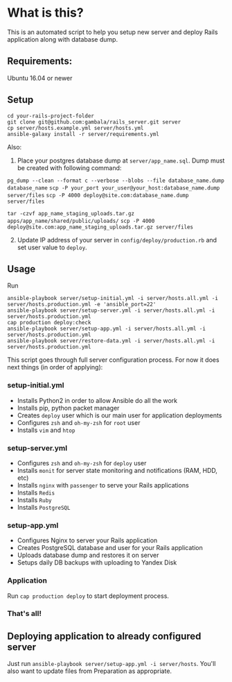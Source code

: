 # What is this?

This is an automated script to help you setup new server and deploy Rails application along with database dump.

## Requirements:
Ubuntu 16.04 or newer

## Setup

    cd your-rails-project-folder
    git clone git@github.com:gambala/rails_server.git server
    cp server/hosts.example.yml server/hosts.yml
    ansible-galaxy install -r server/requirements.yml

Also:

1. Place your postgres database dump at `server/app_name.sql`. Dump must be created with following command:

`pg_dump --clean --format c --verbose --blobs --file database_name.dump database_name`
`scp -P your_port your_user@your_host:database_name.dump server/files`
`scp -P 4000 deploy@site.com:database_name.dump server/files`

`tar -czvf app_name_staging_uploads.tar.gz apps/app_name/shared/public/uploads/`
`scp -P 4000 deploy@site.com:app_name_staging_uploads.tar.gz server/files`

2. Update IP address of your server in `config/deploy/production.rb` and set user value to `deploy`.

## Usage

Run
```
ansible-playbook server/setup-initial.yml -i server/hosts.all.yml -i server/hosts.production.yml -e 'ansible_port=22'
ansible-playbook server/setup-server.yml -i server/hosts.all.yml -i server/hosts.production.yml
cap production deploy:check
ansible-playbook server/setup-app.yml -i server/hosts.all.yml -i server/hosts.production.yml
ansible-playbook server/restore-data.yml -i server/hosts.all.yml -i server/hosts.production.yml
```

This script goes through full server configuration process. For now it does next things (in order of applying):

### setup-initial.yml

- Installs Python2 in order to allow Ansible do all the work
- Installs pip, python packet manager
- Creates `deploy` user which is our main user for application deployments
- Configures `zsh` and `oh-my-zsh` for `root` user
- Installs `vim` and `htop`

### setup-server.yml

- Configures `zsh` and `oh-my-zsh` for `deploy` user
- Installs `monit` for server state monitoring and notifications (RAM, HDD, etc)
- Installs `nginx` with `passenger` to serve your Rails applications
- Installs `Redis`
- Installs `Ruby`
- Installs `PostgreSQL`

### setup-app.yml

- Configures Nginx to server your Rails application
- Creates PostgreSQL database and user for your Rails application
- Uploads database dump and restores it on server
- Setups daily DB backups with uploading to Yandex Disk

### Application

Run `cap production deploy` to start deployment process.

### That's all!

## Deploying application to already configured server

Just run `ansible-playbook server/setup-app.yml -i server/hosts`. You'll also want to update files from Preparation as appropriate.
